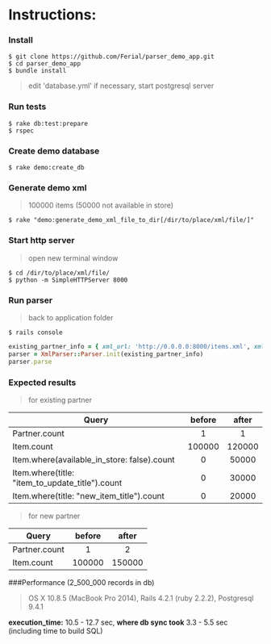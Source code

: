 # Instructions:

### Install
```
$ git clone https://github.com/Ferial/parser_demo_app.git
$ cd parser_demo_app
$ bundle install
```
> edit 'database.yml' if necessary, start postgresql server

### Run tests
```
$ rake db:test:prepare
$ rspec
```
### Create demo database
```
$ rake demo:create_db
```
### Generate demo xml
> 100000 items (50000 not available in store)

```
$ rake "demo:generate_demo_xml_file_to_dir[/dir/to/place/xml/file/]"
```

### Start http server
> open new terminal window

```
$ cd /dir/to/place/xml/file/
$ python -m SimpleHTTPServer 8000
```

### Run parser
> back to application folder

```
$ rails console
```
```ruby
existing_partner_info = { xml_url: 'http://0.0.0.0:8000/items.xml', xml_type: "YaMarket" }
parser = XmlParser::Parser.init(existing_partner_info)
parser.parse
```
### Expected results
> for existing partner

| Query                                            | before   | after    |
| ------------------------------------------------ | :------: | :------: |
| Partner.count                                    | 1        | 1        |
| Item.count                                       | 100000   | 120000   |
| Item.where(available_in_store: false).count      | 0        | 50000    |
| Item.where(title: "item_to_update_title").count  | 0        | 30000    |
| Item.where(title: "new_item_title").count        | 0        | 20000    |

> for new partner

| Query         | before          | after    |
| --------------| :-------------: | :------: |
| Partner.count | 1               | 2        |
| Item.count    | 100000          | 150000   |

###Performance (2_500_000 records in db)
> OS X 10.8.5 (MacBook Pro 2014), Rails 4.2.1 (ruby 2.2.2), Postgresql 9.4.1

**execution_time:** 10.5 - 12.7 sec, **where db sync took** 3.3 - 5.5 sec (including time to build SQL)
